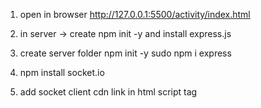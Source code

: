 1. open in browser 
http://127.0.0.1:5500/activity/index.html

2. in server -> create npm init -y 
 and install express.js
 
3. create server folder 
    npm init -y
    sudo npm i express 

 4. npm install socket.io

 5. add socket client cdn link in html script tag